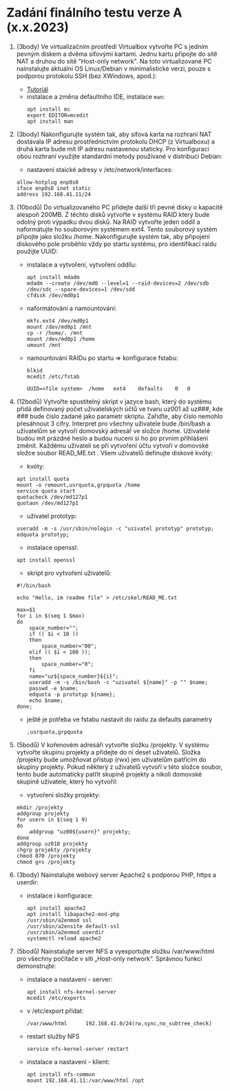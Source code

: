 # Zadání finálního testu verze A (x.x.2023)

1. (3body) Ve virtualizačním prostředí Virtualbox vytvořte PC s jedním pevným diskem a dvěma síťovými kartami. Jednu kartu připojte do sítě NAT a druhou do sítě "Host-only network". Na toto virtualizované PC nainstalujte aktuální OS Linux/Debian v minimalistické verzi, pouze s podporou protokolu SSH (bez XWindows, apod.):
    - [Tutoriál](http://seidl.cs.vsb.cz/wiki2/index.php/SOS)
    - instalace a změna defaultního IDE, instalace ```man```:
        ```console
        apt install mc
        export EDITOR=mcedit
        apt install man
        ```
        
        
2. (3body) Nakonfigurujte systém tak, aby síťová karta na rozhraní NAT dostávala IP adresu prostřednictvím protokolu DHCP (z Virtualboxu) a druhá karta bude mít IP adresu nastavenou staticky. Pro konfiguraci obou rozhraní využijte standardní metody používané v distribuci Debian:
    - nastavení staické adresy v /etc/network/interfaces:        
     
    ```
    allow-hotplug enp0s8
    iface enp0s8 inet static
    address 192.168.41.11/24
    ```  



        
3. (10bodů) Do virtualizovaného PC přidejte další tři pevné disky o kapacitě alespoň 200MB. Z těchto disků vytvořte v systému RAID který bude odolný proti výpadku dvou disků. Na RAID vytvořte jeden oddíl a naformátujte ho souborovým systémem ext4. Tento souborový systém připojte jako složku /home. Nakonfigurujte systém tak, aby připojení diskového pole proběhlo vždy po startu systému, pro identifikaci raidu použijte UUID:
    - instalace a vytvoření, vytvoření oddílu:
        ```console        
        apt install mdadm
        mdadm --create /dev/md0 --level=1 --raid-devices=2 /dev/sdb /dev/sdc --spare-devices=1 /dev/sdd
        cfdisk /dev/md0p1
        ```
   - naformátování a namountování:     
        ```console        
        mkfs.ext4 /dev/md0p1
        mount /dev/md0p1 /mnt
        cp -r /home/. /mnt        
        mount /dev/md0p1 /home
        umount /mnt        
        ```
        
   - namountování RAIDu po startu => konfigurace fstabu:
        ```console
        blkid
        mcedit /etc/fstab
        ```
        ```        
        UUID=<file system>  /home   ext4    defaults    0   0 
        ```
        
4. (12bodů) Vytvořte spustitelný skript v jazyce bash, který do systému přidá definovaný počet uživatelských účtů ve tvaru uz001 až uz###, kde ### bude číslo zadané jako parametr skriptu. Zařiďte, aby číslo nemohlo přesáhnout 3 cifry. Interpret pro všechny uživatele bude /bin/bash a uživatelům se vytvoří domovský adresář ve složce /home. Uživatelé budou mít prázdné heslo a budou nuceni si ho po prvním přihlášení změnit. Každému uživateli se při vytvoření účtu vytvoří v domovské složce soubor READ_ME.txt . Všem uživatelů definujte diskové kvóty:
    - kvóty:
    ```console
    apt install quota
    mount -o remount,usrquota,grpquota /home
    service quota start
    quotacheck /dev/md127p1
    quotaon /dev/md127p1
    ```
    - uživatel prototyp:
    ```console
    useradd -m -s /usr/sbin/nologin -c "uzivatel prototyp" prototyp;
    edquota prototyp;
    ```
    
    - instalace openssl:
     ```console
    apt install openssl
    ```
    
    - skript pro vytvoření uživatelů:
    ```console
    #!/bin/bash
    
    echo "Hello, im readme file" > /etc/skel/READ_ME.txt
    
    max=$1
    for i in $(seq 1 $max)
    do
        space_number="";
        if (( $i < 10 ))
        then
            space_number="00";
        elif (( $i < 100 ));
        then
            space_number="0";
        fi
        name="uz${space_number}${i}";
        useradd -m -s /bin/bash -c "uzivatel ${name}" -p "" $name;
        passwd -e $name;
        edquota -p prototyp ${name};
        echo $name;
    done;
    ```
    - ještě je potřeba ve fstabu nastavit do raidu za defaults parametry
        ```console
        ,usrquota,grpquota
        ```
         

5. (5bodů) V kořenovém adresáři vytvořte složku /projekty. V systému vytvořte skupinu projekty a přidejte do ní deset uživatelů. Složka /projekty bude umožňovat přístup (rwx) jen uživatelům patřícím do skupiny projekty. Pokud některý z uživatelů vytvoří v této složce soubor, tento bude automaticky patřit skupině projekty a nikoli domovské skupině uživatele, který ho vytvořil:
    - vytvoření složky projekty:
    ```console
    mkdir /projekty
    addgroup projekty
    for usern in $(seq 1 9)
    do
        addgroup "uz00${usern}" projekty;
    done
    addgroup uz010 projekty
    chgrp projekty /projekty
    chmod 070 /projekty
    chmod g+s /projekty
    ```


       
        
6. (3body) Nainstalujte webový server Apache2 s podporou PHP, https a userdir:
    - instalace i konfigurace:
        ```console
        apt install apache2
        apt install libapache2-mod-php
        /usr/sbin/a2enmod ssl
        /usr/sbin/a2ensite default-ssl
        /usr/sbin/a2enmod userdir
        systemctl reload apache2
        ```
        
9. (5bodů) Nainstalujte server NFS a vyexportujte složku /var/www/html pro všechny počítače v síti „Host-only network“. Správnou funkci demonstrujte:
    - instalace a nastavení - server:
      ```console
      apt install nfs-kernel-server
      mcedit /etc/exports
      ```
    - v /etc/export přidat:
      ```console
      /var/www/html      192.168.41.0/24(rw,sync,no_subtree_check)
      ```
    - restart služby NFS
      ```console
      service nfs-kernel-server restart
      ```
    - instalace a nastavení - klient:
       ```console
      apt install nfs-common
      mount 192.168.41.11:/var/www/html /opt
      ``` 
       
